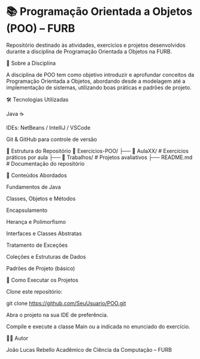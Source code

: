 # 📚 Programação Orientada a Objetos (POO) – FURB

Repositório destinado às atividades, exercícios e projetos desenvolvidos durante a disciplina de Programação Orientada a Objetos na FURB.

📌 Sobre a Disciplina

A disciplina de POO tem como objetivo introduzir e aprofundar conceitos da Programação Orientada a Objetos, abordando desde a modelagem até a implementação de sistemas, utilizando boas práticas e padrões de projeto.

🛠 Tecnologias Utilizadas

Java ☕

IDEs: NetBeans / IntelliJ / VSCode

Git & GitHub para controle de versão

📂 Estrutura do Repositório
📁 Exercicios-POO/
 ├── 📂 AulaXX/            # Exercícios práticos por aula
 ├── 📂 Trabalhos/         # Projetos avaliativos
 ├── README.md             # Documentação do repositório

📖 Conteúdos Abordados

Fundamentos de Java

Classes, Objetos e Métodos

Encapsulamento

Herança e Polimorfismo

Interfaces e Classes Abstratas

Tratamento de Exceções

Coleções e Estruturas de Dados

Padrões de Projeto (básico)

🚀 Como Executar os Projetos

Clone este repositório:

git clone https://github.com/SeuUsuario/POO.git


Abra o projeto na sua IDE de preferência.

Compile e execute a classe Main ou a indicada no enunciado do exercício.

👨‍💻 Autor

João Lucas Rebello
Acadêmico de Ciência da Computação – FURB
